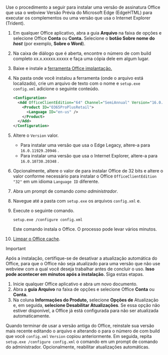 Use o procedimento a seguir para instalar uma versão de assinatura Office que usa o webview Versão Prévia do Microsoft Edge (EdgeHTML) para executar os complementos ou uma versão que usa o Internet Explorer (Trident).

1. Em qualquer Office aplicativo, abra a guia **Arquivo** na faixa de opções e selecione Office **Conta** ou **Conta.** Selecione o **botão Sobre nome do _host_** (por exemplo, **Sobre o Word**).
1. Na caixa de diálogo que é aberta, encontre o número de com build completo xx.x.xxxxx.xxxxx e faça uma cópia dele em algum lugar.
1. Baixe e instale a [ferramenta Office implantação.](https://www.microsoft.com/download/details.aspx?id=49117)
1. Na pasta onde você instalou a ferramenta (onde o arquivo está localizado), crie um arquivo de texto com o nome e `setup.exe` `config.xml` adicione o seguinte conteúdo.

    ```xml
    <Configuration>
      <Add OfficeClientEdition="64" Channel="SemiAnnual" Version="16.0.xxxxx.xxxxx">
        <Product ID="O365ProPlusRetail">
          <Language ID="en-us" />
        </Product>
      </Add>
    </Configuration>
    ```

1. Altere o `Version` valor.

    - Para instalar uma versão que usa o Edge Legacy, altere-a para `16.0.11929.20946` .
    - Para instalar uma versão que usa o Internet Explorer, altere-a para `16.0.10730.20348` .

1. Opcionalmente, altere o valor de para instalar Office de 32 bits e altere o valor conforme necessário para instalar o Office `OfficeClientEdition` `"32"` em um idioma `Language ID` diferente.
1. Abra um prompt de comando *como administrador*.
1. Navegue até a pasta com `setup.exe` os arquivos `config.xml` e.
1. Execute o seguinte comando.

    ```command&nbsp;line
    setup.exe /configure config.xml
    ```

    Este comando instala o Office. O processo pode levar vários minutos.

1. [Limpar o Office cache](../testing/clear-cache.md).

> [!IMPORTANT]
> Após a instalação, certifique-se de desativar a atualização automática do Office, para que o Office não seja atualizado para uma versão que não use webview com a qual você deseja trabalhar antes de concluir o uso. **Isso pode acontecer em minutos após a instalação.** Siga estas etapas.
>
> 1. Inicie qualquer Office aplicativo e abra um novo documento.
> 1. Abra a **guia Arquivo** na faixa de opções e selecione Office **Conta** ou **Conta.**
> 1. Na coluna **Informações do Produto,** selecione **Opções de** Atualização e, em seguida, **selecione Desabilitar Atualizações**. Se essa opção não estiver disponível, a Office já está configurada para não ser atualizada automaticamente.

Quando terminar de usar a versão antiga do Office, reinstale sua versão mais recente editando o arquivo e alterando o para o número de com build que você `config.xml` `Version` copiou anteriormente. Em seguida, repita `setup.exe /configure config.xml` o comando em um prompt de comando do administrador. Opcionalmente, reabilitar atualizações automáticas.
